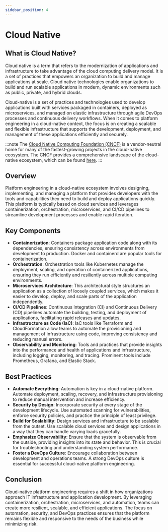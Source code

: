 ```yaml
---
sidebar_position: 4
---
```


# Cloud Native

## What is Cloud Native?

Cloud native is a term that refers to the modernization of applications and infrastructure to take advantage of the cloud computing delivery model. It is a set of practices that empowers an organization to build and manage applications at scale. Cloud native technologies enable organizations to build and run scalable applications in modern, dynamic environments such as public, private, and hybrid clouds.

Cloud-native is a set of practices and technologies used to develop applications built with services packaged in containers, deployed as microservices, and managed on elastic infrastructure through agile DevOps processes and continuous delivery workflows. When it comes to platform engineering in a cloud-native context, the focus is on creating a scalable and flexible infrastructure that supports the development, deployment, and management of these applications efficiently and securely.

:::note
The [Cloud Native Computing Foundation (CNCF)](https://www.cncf.io/) is a vendor-neutral home for many of the fastest-growing projects in the cloud-native ecosystem. The CNCF provides a comprehensive landscape of the cloud-native ecosystem, which can be found [here](https://landscape.cncf.io/).
:::

## Overview

Platform engineering in a cloud-native ecosystem involves designing, implementing, and managing a platform that provides developers with the tools and capabilities they need to build and deploy applications quickly. This platform is typically based on cloud services and leverages containerization, orchestration, microservices, and CI/CD pipelines to streamline development processes and enable rapid iteration.

## Key Components

- **Containerization**: Containers package application code along with its dependencies, ensuring consistency across environments from development to production. Docker and containerd are popular tools for containerization.
- **Orchestration**: Orchestration tools like Kubernetes manage the deployment, scaling, and operation of containerized applications, ensuring they run efficiently and resiliently across multiple computing environments.
- **Microservices Architecture**: This architectural style structures an application as a collection of loosely coupled services, which makes it easier to develop, deploy, and scale parts of the application independently.
- **CI/CD Pipelines**: Continuous Integration (CI) and Continuous Delivery (CD) pipelines automate the building, testing, and deployment of applications, facilitating rapid releases and updates.
- **Infrastructure as Code (IaC)**: IaC tools like Terraform and CloudFormation allow teams to automate the provisioning and management of infrastructure using code, improving consistency and reducing manual errors.
- **Observability and Monitoring**: Tools and practices that provide insights into the performance and health of applications and infrastructure, including logging, monitoring, and tracing. Prominent tools include Prometheus, Grafana, and Elastic Stack.

## Best Practices

- **Automate Everything**: Automation is key in a cloud-native platform. Automate deployment, scaling, recovery, and infrastructure provisioning to reduce manual intervention and increase efficiency.
- **Security by Design**: Incorporate security at every stage of the development lifecycle. Use automated scanning for vulnerabilities, enforce security policies, and practice the principle of least privilege.
- **Build for Scalability**: Design services and infrastructure to be scalable from the outset. Use scalable cloud services and design applications in a way that they can handle varying loads gracefully.
- **Emphasize Observability**: Ensure that the system is observable from the outside, providing insights into its state and behavior. This is crucial for troubleshooting and understanding system performance.
- **Foster a DevOps Culture**: Encourage collaboration between development and operations teams. A strong DevOps culture is essential for successful cloud-native platform engineering.

## Conclusion

Cloud-native platform engineering requires a shift in how organizations approach IT infrastructure and application development. By leveraging containerization, orchestration, microservices, and automation, teams can create more resilient, scalable, and efficient applications. The focus on automation, security, and DevOps practices ensures that the platform remains flexible and responsive to the needs of the business while minimizing risk.